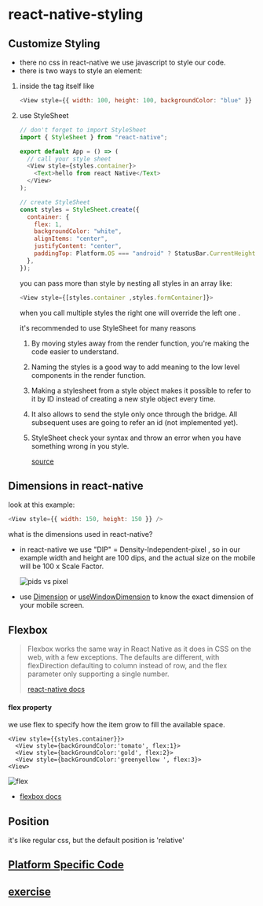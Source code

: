 # react-native-styling

## Customize Styling

- there no css in react-native we use javascript to style our code.
- there is two ways to style an element:

1. inside the tag itself like

   ```javascript
   <View style={{ width: 100, height: 100, backgroundColor: "blue" }} />
   ```

2. use StyleSheet

   ```javascript
   // don't forget to import StyleSheet
   import { StyleSheet } from "react-native";

   export default App = () => (
     // call your style sheet
     <View style={styles.container}>
       <Text>hello from react Native</Text>
     </View>
   );

   // create StyleSheet
   const styles = StyleSheet.create({
     container: {
       flex: 1,
       backgroundColor: "white",
       alignItems: "center",
       justifyContent: "center",
       paddingTop: Platform.OS === "android" ? StatusBar.CurrentHeight : 0,
     },
   });
   ```

   you can pass more than style by nesting all styles in an array like:

   ```javascript
   <View style={[styles.container ,styles.formContainer]}>
   ```

   when you call multiple styles the right one will override the left one .

   it's recommended to use StyleSheet for many reasons

   1. By moving styles away from the render function, you're making the code easier to understand.

   2. Naming the styles is a good way to add meaning to the low level components in the render function.

   3. Making a stylesheet from a style object makes it possible to refer to it by ID instead of creating a new style object every time.

   4. It also allows to send the style only once through the bridge. All subsequent uses are going to refer an id (not implemented yet).
   5. StyleSheet check your syntax and throw an error when you have something wrong in you style.

      [source](https://stackoverflow.com/questions/38958888/react-native-what-is-the-benefit-of-using-stylesheet-vs-a-plain-object#:~:text=Performance%3A,only%20once%20through%20the%20bridge.)

## Dimensions in react-native

look at this example:

```javascript
<View style={{ width: 150, height: 150 }} />
```

what is the dimensions used in react-native?

- in react-native we use "DIP" = Density-Independent-pixel , so in our example width and height are 100 dips, and the actual size on the mobile will be 100 x Scale Factor.

  ![pids vs pixel](https://i.ibb.co/4t3Thsg/Annotation-2020-07-20-192607.png)

- use [Dimension](https://reactnative.dev/docs/dimensions) or [useWindowDimension](https://reactnative.dev/docs/usewindowdimensions) to know the exact dimension of your mobile screen.

## Flexbox

> Flexbox works the same way in React Native as it does in CSS on the web, with a few exceptions. The defaults are different, with flexDirection defaulting to column instead of row, and the flex parameter only supporting a single number.
>
> [react-native docs](https://reactnative.dev/docs/flexbox)

#### flex property

we use flex to specify how the item grow to fill the available space.

```
<View style={{styles.container}}>
  <View style={backGroundColor:'tomato', flex:1}>
  <View style={backGroundColor:'gold', flex:2}>
  <View style={backGroundColor:'greenyellow ', flex:3}>
<View>
```

![flex](https://cdn-images-1.medium.com/max/800/1*PhCFmO5tYX_sZSyCd4vO3w.png)

- [flexbox docs](https://reactnative.dev/docs/flexbox)

## Position

it's like regular css, but the default position is 'relative'

## [Platform Specific Code](https://reactnative.dev/docs/platform-specific-code)

## [exercise](https://programmingwithmosh.com/wp-content/uploads/2020/05/Layout-Exercises.pdf)
